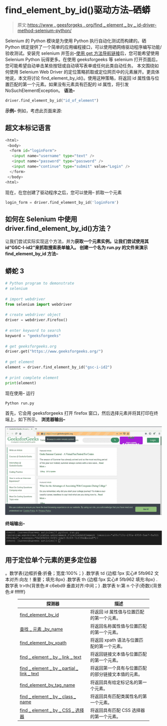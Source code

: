 # find_element_by_id()驱动方法–硒蟒

> 原文:[https://www . geesforgeks . org/find _ element _ by _ id-driver-method-selenium-python/](https://www.geeksforgeeks.org/find_element_by_id-driver-method-selenium-python/)

Selenium 的 Python 模块是为使用 Python 执行自动化测试而构建的。硒 Python 绑定提供了一个简单的应用编程接口，可以使用硒网络驱动程序编写功能/验收测试。安装完 selenium 并签出–[使用 get 方法导航链接](https://www.geeksforgeeks.org/navigating-links-using-get-method-selenium-python/)后，您可能希望使用 Selenium Python 玩得更多。在使用 geeksforgeeks 等 selenium 打开页面后，您可能希望自动单击某些按钮或自动填写表单或任何此类自动任务。
本文围绕如何使用 Selenium Web Driver 的定位策略抓取或定位网页中的元素展开。更具体地说，本文将讨论 find_element_by_id()。使用这种策略，将返回 id 属性值与位置匹配的第一个元素。如果没有元素具有匹配的 id 属性，将引发 NoSuchElementException。
**语法–**

```py
driver.find_element_by_id("id_of_element")
```

**示例–**
例如，考虑此页面来源:

## 超文本标记语言

```py
<html>
 <body>
  <form id="loginForm">
   <input name="username" type="text" />
   <input name="password" type="password" />
   <input name="continue" type="submit" value="Login" />
  </form>
 </body>
<html>
```

现在，在您创建了驱动程序之后，您可以使用–
抓取一个元素

```py
login_form = driver.find_element_by_id('loginForm')
```

## 如何在 Selenium 中使用 driver.find_element_by_id()方法？

让我们尝试实际实现这个方法，并为**获取一个元素实例。让我们尝试使用其 id“GSC-I-id2”来抓取搜索表单输入。
创建一个名为 run.py 的文件来演示 find_element_by_id 方法–** 

## 蟒蛇 3

```py
# Python program to demonstrate
# selenium

# import webdriver
from selenium import webdriver

# create webdriver object
driver = webdriver.Firefox()

# enter keyword to search
keyword = "geeksforgeeks"

# get geeksforgeeks.org
driver.get("https://www.geeksforgeeks.org/")

# get element
element = driver.find_element_by_id("gsc-i-id2")

# print complete element
print(element)
```

现在使用–
运行

```py
Python run.py
```

首先，它会用 geeksforgeeks 打开 firefox 窗口，然后选择元素并将其打印在终端上，如下所示。
**浏览器输出–**

![find_element-driver-method-Selenium-Python](img/e4c693a41389c0afdcf6559992cf6c6a.png)

**终端输出–**

![terminal-output-find_element-method-Python-selenium](img/83a3cbc8e3441c9de6017cb513a8a480.png)

## 用于定位单个元素的更多定位器

。数学表{边框折叠:折叠；宽度:100%；} .数学表 td {边框:1px 实心# 5fb962 文本对齐:向左！重要；填充:8px} .数学表 th {边框:1px 实心# 5fb962 填充:8px} .数学表 tr>th{背景色:# c6ebd9 垂直对齐:中间；} .数学表 tr:第 n 个子(奇数){背景色:# ffffff}

<figure class="table">

| 探测器 | 描述 |
| --- | --- |
| [find_element_by_id](https://www.geeksforgeeks.org/find_element_by_id-driver-method-selenium-python/) | 将返回 id 属性值与位置匹配的第一个元素。 |
| [查找 _ 元素 _by_name](https://www.geeksforgeeks.org/find_element_by_name-driver-method-selenium-python/?ref=rp) | 将返回名称属性值与位置匹配的第一个元素。 |
| [find_element_by_xpath](https://www.geeksforgeeks.org/find_element_by_xpath-driver-method-selenium-python/?ref=rp) | 将返回 xpath 语法与位置匹配的第一个元素。 |
| [find _ element _ by _ link _ text](https://www.geeksforgeeks.org/find_element_by_link_text-driver-method-selenium-python/?ref=rp) | 将返回链接文本值与位置匹配的第一个元素。 |
| [find _ element _ by _ partial _ link _ text](https://www.geeksforgeeks.org/find_element_by_partial_link_text-driver-method-selenium-python/?ref=rp) | 将返回第一个具有与位置匹配的部分链接文本值的元素。 |
| [find_element_by_tag_name](https://www.geeksforgeeks.org/find_element_by_tag_name-driver-method-selenium-python/?ref=rp) | 将返回具有给定标记名的第一个元素。 |
| [find _ element _ by _ class _ name](https://www.geeksforgeeks.org/find_element_by_class_name-driver-method-selenium-python/?ref=rp) | 将返回具有匹配类属性名的第一个元素。 |
| [find _ element _ by _ CSS _ 选择器](https://www.geeksforgeeks.org/find_element_by_css_selector-driver-method-selenium-python/?ref=rp) | 将返回具有匹配 CSS 选择器的第一个元素。 |

</figure>